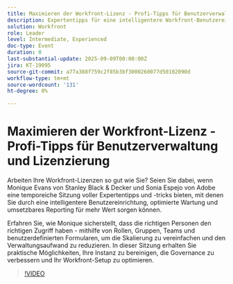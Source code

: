 ```yaml
---
title: Maximieren der Workfront-Lizenz - Profi-Tipps für Benutzerverwaltung und Lizenzierung
description: Expertentipps für eine intelligentere Workfront-Benutzereinrichtung, eine optimierte Lizenzverwaltung und verbesserte Governance zur Maximierung von Nutzen und Effizienz.
solution: Workfront
role: Leader
level: Intermediate, Experienced
doc-type: Event
duration: 0
last-substantial-update: 2025-09-09T00:00:00Z
jira: KT-19095
source-git-commit: a77a388f759c2f85b3bf3000260077d50102090d
workflow-type: tm+mt
source-wordcount: '131'
ht-degree: 0%

---
```



# Maximieren der Workfront-Lizenz - Profi-Tipps für Benutzerverwaltung und Lizenzierung

Arbeiten Ihre Workfront-Lizenzen so gut wie Sie? Seien Sie dabei, wenn Monique Evans von Stanley Black &amp; Decker und Sonia Espejo von Adobe eine temporeiche Sitzung voller Expertentipps und -tricks bieten, mit denen Sie durch eine intelligentere Benutzereinrichtung, optimierte Wartung und umsetzbares Reporting für mehr Wert sorgen können.

Erfahren Sie, wie Monique sicherstellt, dass die richtigen Personen den richtigen Zugriff haben - mithilfe von Rollen, Gruppen, Teams und benutzerdefinierten Formularen, um die Skalierung zu vereinfachen und den Verwaltungsaufwand zu reduzieren. In dieser Sitzung erhalten Sie praktische Möglichkeiten, Ihre Instanz zu bereinigen, die Governance zu verbessern und Ihr Workfront-Setup zu optimieren.

>[!VIDEO](https://video.tv.adobe.com/v/3473945/?learn=on&enablevpops)
